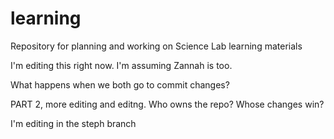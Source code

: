 # learning
Repository for planning and working on Science Lab learning materials

I'm editing this right now.  I'm assuming Zannah is too.

What happens when we both go to commit changes? 

PART 2, more editing and editng. Who owns the repo? Whose changes win?

I'm editing in the steph branch
